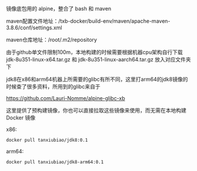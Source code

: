镜像底包用的 alpine，整合了 bash 和 maven

maven配置文件地址：/txb-docker/build-env/maven/apache-maven-3.8.6/conf/settings.xml

maven仓库地址：/root/.m2/repository



由于github单文件限制100m，本地构建的时候需要根据机器cpu架构自行下载  jdk-8u351-linux-x64.tar.gz  和 jdk-8u351-linux-aarch64.tar.gz 放入对应文件夹下



jdk8在x86和arm64机器上所需要的glibc有所不同，这里打arm64的jdk8镜像的时候查了很多资料，所用到的glibc来自于

https://github.com/Lauri-Nomme/alpine-glibc-xb



这里提供了预构建镜像，你也可以直接拉取这些镜像来使用，而无需在本地构建 Docker 镜像

x86:

```bash
docker pull tanxiubiao/jdk8:0.1
```

arm64:

```bash
docker pull tanxiubiao/jdk8-arm64:0.1
```



